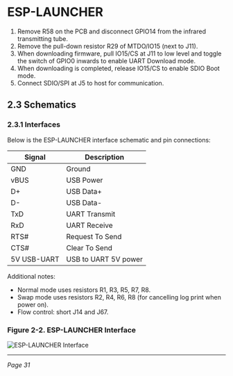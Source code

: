 # ESP-LAUNCHER

1. Remove R58 on the PCB and disconnect GPIO14 from the infrared transmitting tube.
2. Remove the pull-down resistor R29 of MTDO/IO15 (next to J11).
3. When downloading firmware, pull IO15/CS at J11 to low level and toggle the switch of GPIO0 inwards to enable UART Download mode.
4. When downloading is completed, release IO15/CS to enable SDIO Boot mode.
5. Connect SDIO/SPI at J5 to host for communication.

## 2.3 Schematics

### 2.3.1 Interfaces

Below is the ESP-LAUNCHER interface schematic and pin connections:

| Signal | Description |
|--------|-------------|
| GND    | Ground      |
| vBUS   | USB Power   |
| D+     | USB Data+   |
| D-     | USB Data-   |
| TxD    | UART Transmit |
| RxD    | UART Receive |
| RTS#   | Request To Send |
| CTS#   | Clear To Send |
| 5V USB-UART | USB to UART 5V power |

Additional notes:

- Normal mode uses resistors R1, R3, R5, R7, R8.
- Swap mode uses resistors R2, R4, R6, R8 (for cancelling log print when power on).
- Flow control: short J14 and J67.

### Figure 2-2. ESP-LAUNCHER Interface

![ESP-LAUNCHER Interface](Figure_2-2_ESP-LAUNCHER_Interface.png)

---

*Page 31*